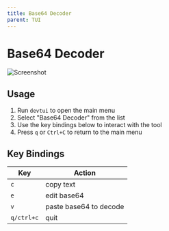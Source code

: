 ```yaml
---
title: Base64 Decoder
parent: TUI
---
```


# Base64 Decoder

![Screenshot](/assets/img/tui/base64-decoder.png)

## Usage

1. Run `devtui` to open the main menu
2. Select "Base64 Decoder" from the list
3. Use the key bindings below to interact with the tool
4. Press `q` or `Ctrl+C` to return to the main menu

## Key Bindings

| Key | Action |
|-----|--------|
| `c` | copy text |
| `e` | edit base64 |
| `v` | paste base64 to decode |
| `q/ctrl+c` | quit |



